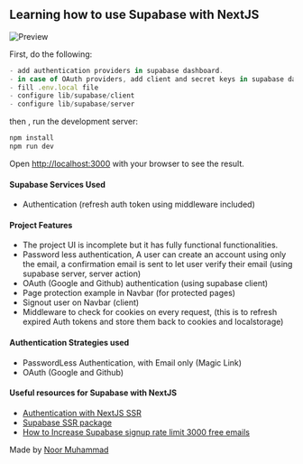 ## Learning how to use Supabase with NextJS

![Preview](https://miro.medium.com/v2/resize:fit:720/format:webp/1*xOqCfciF90c8nH0HhMpapQ.png)

First, do the following:

```js
- add authentication providers in supabase dashboard.
- in case of OAuth providers, add client and secret keys in supabase dashboard.
- fill .env.local file
- configure lib/supabase/client
- configure lib/supabase/server
```

then , run the development server:

```bash
npm install
npm run dev
```

Open [http://localhost:3000](http://localhost:3000) with your browser to see the result.

#### Supabase Services Used

- Authentication (refresh auth token using middleware included)

#### Project Features

- The project UI is incomplete but it has fully functional functionalities.
- Password less authentication, A user can create an account using only the email, a confirmation email is sent to let user verify their email (using supabase server, server action)
- OAuth (Google and Github) authentication (using supabase client)
- Page protection example in Navbar (for protected pages)
- Signout user on Navbar (client)
- Middleware to check for cookies on every request, (this is to refresh expired Auth tokens and store them back to cookies and localstorage)

#### Authentication Strategies used

- PasswordLess Authentication, with Email only (Magic Link)
- OAuth (Google and Github)

#### Useful resources for Supabase with NextJS

- [Authentication with NextJS SSR](https://www.youtube.com/watch?v=VVElr2n90KY)
- [Supabase SSR package](https://supabase.com/docs/guides/auth/server-side/overview)
- [How to Increase Supabase signup rate limit 3000 free emails](https://medium.com/@techalchimiste/how-to-increase-supabase-signup-rate-limit-3000-emails-mo-261289882cf4)

Made by [Noor Muhammad](https://www.linkedin.com/in/connectwithnoor)
